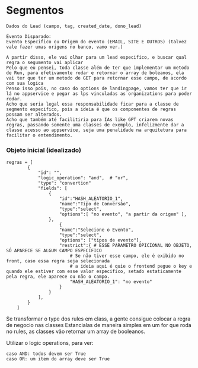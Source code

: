 # Segmentos

    Dados do Lead (campo, tag, created_date, dono_lead)

    Evento Disparado:
    Evento Especifico ou Origem do evento (EMAIL, SITE E OUTROS) (talvez vale fazer umas origens no banco, vamo ver.)

    A partir disso, ele vai olhar para um lead especifico, e buscar qual regra o segumento vai aplicar
    Pelo que eu pensei, toda classe além de ter que implementar um metodo de Run, para efetivamente rodar e retornar o array de boleanos, ela vai ter que ter um metodo de GET para retornar esse campo, de acordo com sua logica
    Penso isso pois, no caso do options de landingpage, vamos ter que ir lá no appservice e pegar as lps vinculadas as organizations para poder rodar.
    Acho que seria legal essa responsabilidade ficar para a classe de segmento especifico, pois a ideia é que os componentes de regras possam ser alterados.
    Acho que também até facilitiria para IAs like GPT criarem novas regras, passando somente uma classes de exemplo, infelizmente dar a classe acesso ao appservice, seja uma penalidade na arquitetura para facilitar o entendimento.

### Objeto inicial (idealizado)

    regras = [
            {
                "id": "",
                "logic_operation": "and",  # "or",
                "type": "convertion"
                "fields": [
                    {
                        "id":"HASH_ALEATORIO_1",
                        "name":"Tipo de Conversão",
                        "type":"select",
                        "options":[ "no evento", "a partir da origem" ],
                    },
                        {
                        "name":"Selecione o Evento",
                        "type":"select",
                        "options": ["tipos de evento"],
                        "restrict":{ # ESSE PARAMETRO OPICIONAL NO OBJETO, SÓ APARECE SE ALGUM CAMPO ESPECIFICO
                            # Se não tiver esse campo, ele é exibido no front, caso essa regra seja selecionada
                            # a ideia aqui é quie o frontend pegue o key e quando ele estiver com esse valor especifico, setado estaticamente pela regra, ele aparece ou não o campo.
                            "HASH_ALEATORIO_1": "no evento"
                        }
                    }
                ],
            }
        ]

Se transformar o type dos rules em class, a gente consigue colocar a regra de negocio nas classes
Estancialas de maneira simples em um for que roda no rules, as classes vão retornar um array de booleanos.

Utilizar o logic operations, para ver:

    caso AND: todos devem ser True
    caso OR: um item do array deve ser True
